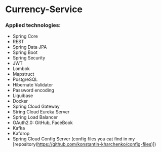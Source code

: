 # Currency-Service
### Applied technologies:
+ Spring Core
+ REST
+ Spring Data JPA
+ Spring Boot
+ Spring Security
+ JWT 
+ Lombok
+ Mapstruct
+ PostgreSQL
+ Hibernate Validator
+ Password encoding
+ Liquibase
+ Docker
+ Spring Cloud Gateway
+ String Cloud Eureka Server
+ Spring Load Balancer
+ OAuth2.0: GitHub, FaceBook
+ Kafka
+ Kafdrop
+ Spring Cloud Config Server (config files you cat find in my [repository(https://github.com/konstantin-kharchenko/config-files)])
